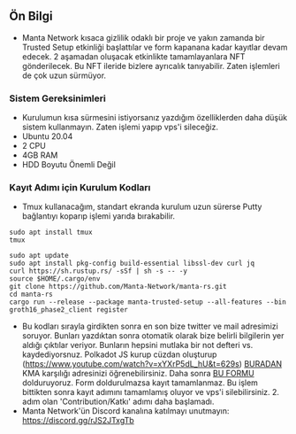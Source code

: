 ## Ön Bilgi
- Manta Network kısaca gizlilik odaklı bir proje ve yakın zamanda bir Trusted Setup etkinliği başlattılar ve form kapanana kadar kayıtlar devam edecek. 2 aşamadan oluşacak etkinlikte tamamlayanlara NFT gönderilecek. Bu NFT ileride bizlere ayrıcalık tanıyabilir. Zaten işlemleri de çok uzun sürmüyor.

### Sistem Gereksinimleri
 - Kurulumun kısa sürmesini istiyorsanız yazdığım özelliklerden daha düşük sistem kullanmayın. Zaten işlemi yapıp vps'i sileceğiz. 
 - Ubuntu 20.04
 - 2 CPU
 - 4GB RAM
 - HDD Boyutu Önemli Değil
 
 ### Kayıt Adımı için Kurulum Kodları
 - Tmux kullanacağım, standart ekranda kurulum uzun sürerse Putty bağlantıyı koparıp işlemi yarıda bırakabilir.
 ```
 sudo apt install tmux
 tmux
 ```
 
 ```
 sudo apt update
 sudo apt install pkg-config build-essential libssl-dev curl jq
 curl https://sh.rustup.rs/ -sSf | sh -s -- -y
 source $HOME/.cargo/env
 git clone https://github.com/Manta-Network/manta-rs.git
 cd manta-rs
 cargo run --release --package manta-trusted-setup --all-features --bin groth16_phase2_client register
```
- Bu kodları sırayla girdikten sonra en son bize twitter ve mail adresimizi soruyor. Bunları yazdıktan sonra otomatik olarak bize belirli bilgilerin yer aldığı çıktılar veriyor. Bunların hepsini mutlaka bir not defteri vs. kaydediyorsnuz. Polkadot JS kurup cüzdan oluşturup (https://www.youtube.com/watch?v=xYXrP5dL_hU&t=629s) [BURADAN](https://polkadot.js.org/apps/#/settings/metadata) KMA karşılığı adresinizi öğrenebilirsiniz. Daha sonra [BU FORMU](https://mantanetwork.typeform.com/TrustedSetup) dolduruyoruz. Form doldurulmazsa kayıt tamamlanmaz. Bu işlem bittikten sonra kayıt adımını tamamlamış oluyor ve vps'i silebilirsiniz. 2. adım olan 'Contribution/Katkı' adımı daha başlamadı.
- Manta Network'ün Discord kanalına katılmayı unutmayın: https://discord.gg/rJS2JTxgTb

